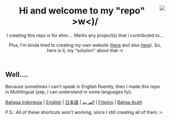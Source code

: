 <html>
    <header>
        <img align=right src="https://cdn.discordapp.com/avatars/384089845527478272/094e179c0eb28d0770e8b1ef85ebf8ed.webp">
        <h1>Hi and welcome to my "repo" >w<)/</h1>
        <p>I creating this repo is for ehm.... Marks any project(s) that I contributed to...</p>
        <p>Plus, I'm kinda tired to creating my own website (<a href="https://tadamanatsu.weebly.com">here</a> and also <a href="https://endemic-kun.weebly.com">here</a>). So, here is it, my "solution" about that :v</p>
    </header>
    <body>
        <h2>Well....</h2>
        <p>Because sometimes I can't speak in English fluently, then I made this repo in Multilingual (yep, I can understand in some languages fyi).</p>
        <p><a href="https://github.com/nattadasu/Personal/tree/master/lang/indo">Bahasa Indonesia</a> | <a href="https://github.com/nattadasu/Personal/tree/master/lang/eng">English</a> | <a href="https://github.com/nattadasu/Personal/tree/master/lang/jpn">日本語</a> | <a href="https://github.com/nattadasu/Personal/tree/master/lang/arb">العربية</a> | <a href="https://github.com/nattadasu/Personal/tree/master/lang/tag">Filipino</a> | <a href="https://github.com/nattadasu/Personal/tree/master/lang/ach">Bahsa Acéh</a></p>
            <p>P.S.: All of these shortcuts won't working, since I still creating all of them :></p>
    </body>
</html>
